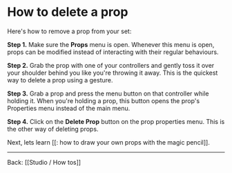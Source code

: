 # How to delete a prop

Here's how to remove a prop from your set:

**Step 1.** Make sure the **Props** menu is open. Whenever this menu is open, props can be modified instead of interacting with their regular behaviours.

**Step 2.** Grab the prop with one of your controllers and gently toss it over your shoulder behind you like you're throwing it away. This is the quickest way to delete a prop using a gesture.

**Step 3.** Grab a prop and press the menu button on that controller while holding it. When you're holding a prop, this button opens the prop's Properties menu instead of the main menu.

**Step 4.** Click on the **Delete Prop** button on the prop properties menu. This is the other way of deleting props.

Next, lets learn [[: how to draw your own props with the magic pencil]].

---

Back: [[Studio / How tos]]
